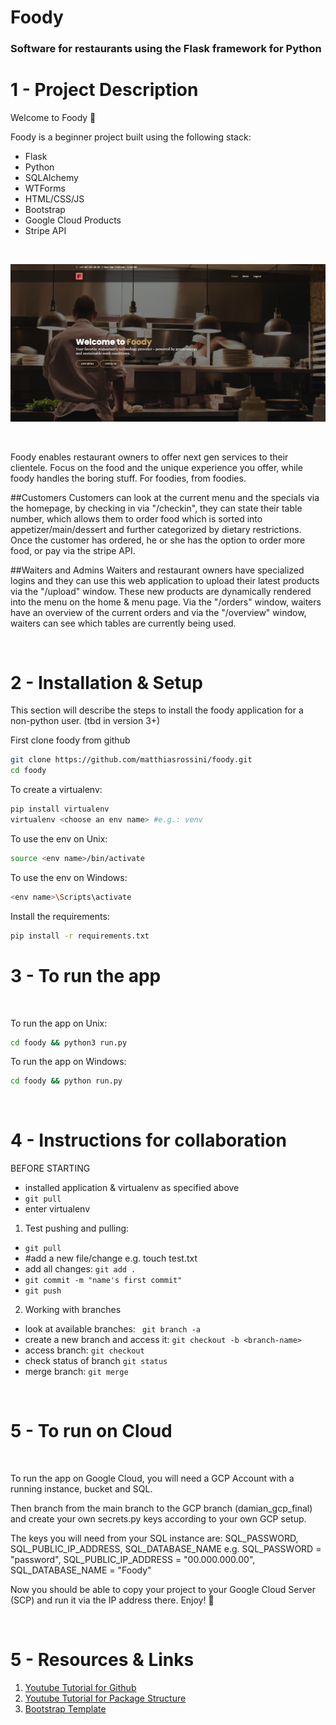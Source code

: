 # Foody

### Software for restaurants using the Flask framework for Python

# 1 - Project Description
Welcome to Foody 🎉 

Foody is a beginner project built using the following stack:
- Flask
- Python
- SQLAlchemy
- WTForms
- HTML/CSS/JS
- Bootstrap
- Google Cloud Products
- Stripe API

<br>

![image](screenshot.png)

<br>

Foody enables restaurant owners to offer next gen services to their clientele. Focus on the food and the unique experience you offer, while foody handles the boring stuff. For foodies, from foodies. 

##Customers
Customers can look at the current menu and the specials via the homepage, by checking in via "/checkin", they can state their table number, which allows them to order food which is sorted into appetizer/main/dessert and further categorized by dietary restrictions. Once the customer has ordered, he or she has the option to order more food, or pay via the stripe API. 

##Waiters and Admins
Waiters and restaurant owners have specialized logins and they can use this web application to upload their latest products via the "/upload" window. These new products are dynamically rendered into the menu on the home & menu page. Via the "/orders" window, waiters have an overview of the current orders and via the "/overview" window, waiters can see which tables are currently being used.

<br>

# 2 - Installation & Setup
This section will describe the steps to install the foody application for a non-python user. (tbd in version 3+)

First clone foody from github

```bash
git clone https://github.com/matthiasrossini/foody.git
cd foody
```

To create a virtualenv:

```bash
pip install virtualenv
virtualenv <choose an env name> #e.g.: venv
```

To use the env on Unix:

```bash
source <env name>/bin/activate
```

To use the env on Windows: 

```bash
<env name>\Scripts\activate
```

Install the requirements:

```bash
pip install -r requirements.txt
```


# 3 - To run the app

<br>

To run the app on Unix:

```bash
cd foody && python3 run.py
```

To run the app on Windows:
```bash
cd foody && python run.py
```

<br>

# 4 - Instructions for collaboration

BEFORE STARTING
- installed application & virtualenv as specified above
- ``` git pull ```
- enter virtualenv 

1. Test pushing and pulling:
- ``` git pull ```
- #add a new file/change e.g. touch test.txt
- add all changes: ``` git add . ```
- ``` git commit -m "name's first commit" ```
- ``` git push ```

2. Working with branches
- look at available branches: ``` git branch -a``` 
- create a new branch and access it: ``` git checkout -b <branch-name> ```
- access branch: ``` git checkout ```
- check status of branch ``` git status ```
- merge branch: ``` git merge ```

<br>

# 5 - To run on Cloud

<br>

To run the app on Google Cloud, you will need a GCP Account with a running instance, bucket and SQL. 

Then branch from the main branch to the GCP branch (damian_gcp_final) and create your own secrets.py keys according to your own GCP setup. 

The keys you will need from your SQL instance are: SQL_PASSWORD, SQL_PUBLIC_IP_ADDRESS, SQL_DATABASE_NAME
e.g. SQL_PASSWORD = "password", SQL_PUBLIC_IP_ADDRESS = "00.000.000.00", SQL_DATABASE_NAME = "Foody"

Now you should be able to copy your project to your Google Cloud Server (SCP) and run it via the IP address there. Enjoy! 🎉

<br>

# 5 - Resources & Links
1. [Youtube Tutorial for Github](https://www.youtube.com/watch?v=SWYqp7iY_Tc)
2. [Youtube Tutorial for Package Structure](https://www.youtube.com/watch?v=44PvX0Yv368)
3. [Bootstrap Template](https://bootstrapmade.com/restaurantly-restaurant-template/)
